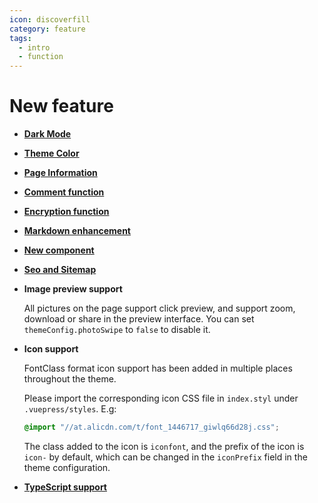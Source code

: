 ```yaml
---
icon: discoverfill
category: feature
tags:
  - intro
  - function
---
```


# New feature

- [**Dark Mode**](theme.md#dark-mode)

- [**Theme Color**](theme.md#theme-color)

- [**Page Information**](page-info.md)

- [**Comment function**](comment.md)

- [**Encryption function**](encrypt.md)

- [**Markdown enhancement**](markdown/readme.md)

- [**New component**](component.md)

- [**Seo and Sitemap**](seoAndSitemap.md)

- **Image preview support**

  All pictures on the page support click preview, and support zoom, download or share in the preview interface. You can set `themeConfig.photoSwipe` to `false` to disable it.

- **Icon support**

  FontClass format icon support has been added in multiple places throughout the theme.

  Please import the corresponding icon CSS file in `index.styl` under `.vuepress/styles`. E.g:

  ```css
  @import "//at.alicdn.com/t/font_1446717_giwlq66d28j.css";
  ```

  The class added to the icon is `iconfont`, and the prefix of the icon is `icon-` by default, which can be changed in the `iconPrefix` field in the theme configuration.

- [**TypeScript support**](typescript.md)
